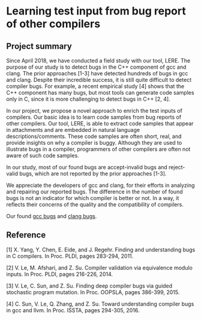 # Learning test input from bug report of other compilers

## Project summary

Since April 2018, we have conducted a field study with our tool, LERE. The purpose of our study is to detect bugs in the C++ component of gcc and clang. The prior approaches [1-3] have detected hundreds of bugs in gcc and clang. Despite their incredible success, it is still quite difficult to detect compiler bugs. For example, a recent empirical study [4] shows that the C++ component has many bugs, but most tools can generate code samples only in C, since it is more challenging to detect bugs in C++ [2, 4].

In our project, we propose a novel approach to enrich the test inputs of compilers. Our basic idea is to learn code samples from bug reports of other compilers. Our tool, LERE, is able to extract code samples that appear in attachments and are embedded in natural language descriptions/comments. These code samples are often short, real, and provide insights on why a compiler is buggy. Although they are used to illustrate bugs in a compiler, programmers of other compilers are often not aware of such code samples. 

In our study, most of our found bugs are accept-invalid bugs and reject-valid bugs, which are not reported by the prior approaches [1-3].

We appreciate the developers of gcc and clang, for their efforts in analyzing and repairing our reported bugs. The difference in the number of found bugs is not an indicator for which compiler is better or not. In a way, it reflects their concerns of the quality and the compatibility of compilers.

Our found [gcc bugs](/gccbugs.txt) and [clang bugs](/clangbugs.txt).


## Reference

[1] X. Yang, Y. Chen, E. Eide, and J. Regehr. Finding and understanding bugs in C compilers. In Proc. PLDI, pages 283-294, 2011.

[2] V. Le, M. Afshari, and Z. Su. Compiler validation via equivalence modulo inputs. In Proc. PLDI, pages 216-226, 2014.

[3] V. Le, C. Sun, and Z. Su. Finding deep compiler bugs via guided stochastic program mutation. In Proc. OOPSLA, pages 386-399, 2015.

[4] C. Sun, V. Le, Q. Zhang, and Z. Su. Toward understanding compiler bugs in gcc and llvm. In Proc. ISSTA, pages 294-305, 2016.
